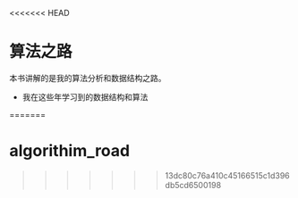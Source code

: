 <<<<<<< HEAD
# 算法之路

本书讲解的是我的算法分析和数据结构之路。

* 我在这些年学习到的数据结构和算法



=======
# algorithim_road
>>>>>>> 13dc80c76a410c45166515c1d396db5cd6500198
